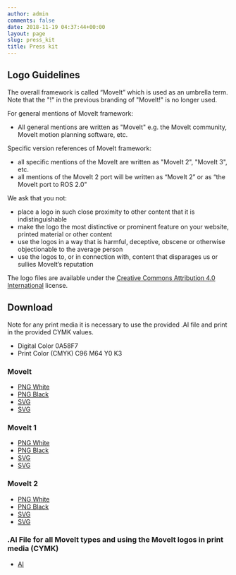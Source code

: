 ```yaml
---
author: admin
comments: false
date: 2018-11-19 04:37:44+00:00
layout: page
slug: press_kit
title: Press kit
---
```


## Logo Guidelines

The overall framework is called “MoveIt” which is used as an umbrella term. Note that the "!" in the previous branding of "MoveIt!" is no longer used.

For general mentions of MoveIt framework:

- All general mentions are written as "MoveIt" e.g. the MoveIt community, MoveIt motion planning software, etc.

Specific version references of MoveIt framework:

- all specific mentions of the MoveIt are written as "MoveIt 2", "MoveIt 3", etc.
- all mentions of the MoveIt 2 port will be written as “MoveIt 2” or as “the MoveIt port to ROS 2.0"

We ask that you not:

- place a logo in such close proximity to other content that it is indistinguishable
- make the logo the most distinctive or prominent feature on your website, printed material or other content
- use the logos in a way that is harmful, deceptive, obscene or otherwise objectionable to the average person
- use the logos to, or in connection with, content that disparages us or sullies MoveIt’s reputation

The logo files are available under the [Creative Commons Attribution 4.0 International](https://creativecommons.org/licenses/by/4.0/) license.

## Download

Note for any print media it is necessary to use the provided .AI file and print in the provided CYMK values.

- Digital Color 0A58F7
- Print Color (CMYK) C96 M64 Y0 K3

### MoveIt

- [PNG White](/assets/logo/moveit_logo-white.png)
- [PNG Black](/assets/logo/moveit_logo-black.png)
- [SVG](/assets/logo/moveit_logo-white.svg)
- [SVG](/assets/logo/moveit_logo-black.svg)

### MoveIt 1

- [PNG White](/assets/logo/moveit1/moveit_logo-white.png)
- [PNG Black](/assets/logo/moveit1/moveit_logo-black.png)
- [SVG](/assets/logo/moveit1/moveit_logo-white.svg)
- [SVG](/assets/logo/moveit1/moveit_logo-black.svg)

### MoveIt 2

- [PNG White](/assets/logo/moveit2/moveit_logo-white.png)
- [PNG Black](/assets/logo/moveit2/moveit_logo-black.png)
- [SVG](/assets/logo/moveit2/moveit_logo-white.svg)
- [SVG](/assets/logo/moveit2/moveit_logo-black.svg)

### .AI File for all MoveIt types and using the MoveIt logos in print media (CYMK)

- [AI](/assets/logo/logo-moveit.ai)
